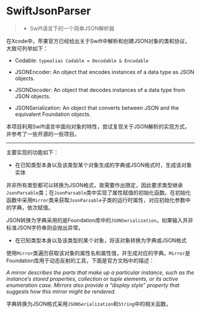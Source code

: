 # SwiftJsonParser

> - Swift语言下的一个简单JSON解析器

在Xcode中，苹果官方已经给出关于Swift中解析和创建JSON对象的类和协议，大致可列举如下：

- Codable: `typealias Codable = Decodable & Encodable`

- JSONEncoder: An object that encodes instances of a data type as JSON objects.

- JSONDecoder: An object that decodes instances of a data type from JSON objects.

- JSONSerialization: An object that converts between JSON and the equivalent Foundation objects.


本项目利用Swift语言中面向对象的特性，尝试复现关于JSON解析的实现方式，并参考了一些开源的一些项目。

---

主要实现的功能如下：

- 在已知类型本身以及该类型某个对象生成的字典或JSON格式时，生成该对象实体

并非所有类型都可以转换为JSON格式，故需要作出限定，因此要求类型继承`JsonParsable`类；在`JsonParsable`类中实现了属性赋值的初始化函数。在初始化函数中采用`Mirror`类来获取`JsonParsable`子类的运行时属性，对应初始化参数中的字典，依次赋值。

JSON转换为字典采用的是Foundation库中的`JSONSerialization`，如果输入并非标准JSON字符串则会抛出异常。

- 在已知类型本身以及该类型的某个对象，将该对象转换为字典或JSON格式

使用`Mirror`类遍历获取该对象的属性名和属性值，并生成对应的字典。`Mirror`是Foundation库用于动态反射的工具，下面是官方文档中的描述：

*A mirror describes the parts that make up a particular instance, such as the instance’s stored properties, collection or tuple elements, or its active enumeration case. Mirrors also provide a “display style” property that suggests how this mirror might be rendered.*

字典转换为JSON格式采用`JSONSerialization`和`String`中的相关函数。



